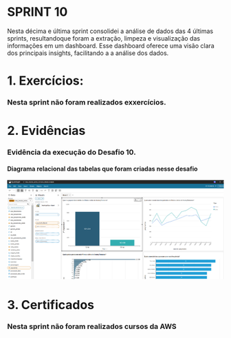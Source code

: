 # SPRINT 10

Nesta décima e última sprint consolidei a análise de dados das 4 últimas sprints, resultandoque foram a extração, limpeza e visualização das informações em um dashboard. Esse dashboard oferece uma visão clara dos principais insights, facilitando a a análise dos dados.

# 1. Exercícios:

### Nesta sprint não foram realizados exxercícios.

# 2. Evidências

###  Evidência da execução do Desafio 10.

#### Diagrama relacional das tabelas que foram criadas nesse desafio

![imagem13](../Sprint%2010/EVIDENCIAS/img05.png)

# 3. Certificados

### Nesta sprint não foram realizados cursos da AWS



